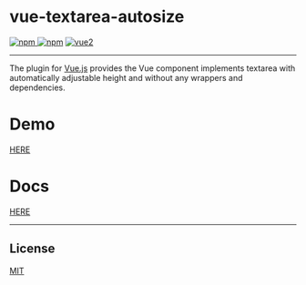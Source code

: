 # vue-textarea-autosize

[![npm](https://img.shields.io/npm/v/vue-textarea-autosize.svg) ![npm](https://img.shields.io/npm/dm/vue-textarea-autosize.svg)](https://www.npmjs.com/package/vue-textarea-autosize)
[![vue2](https://img.shields.io/badge/vue-2.x-brightgreen.svg)](https://vuejs.org/)

---

The plugin for [Vue.js](http://vuejs.org) provides the Vue component implements textarea with automatically adjustable height and without any wrappers and dependencies.

# Demo
[HERE](https://codesandbox.io/s/vuetextareaautosize-demo-vikj3?fontsize=14)

# Docs
[HERE](https://devstark-com.github.io/vue-textarea-autosize/)

---

## License

[MIT](http://opensource.org/licenses/MIT)
